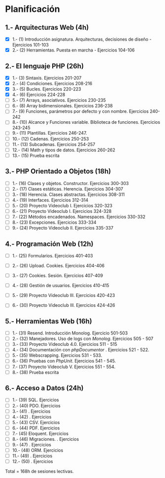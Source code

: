 # Planificación

## 1.- Arquitecturas Web (4h)

- [X] 1.- (1) Introducción asignatura. Arquitecturas, decisiones de diseño - Ejercicios 101-103
- [X] 2.- (2) Herramientas. Puesta en marcha - Ejercicios 104-106

## 2.- El lenguaje PHP (26h)

- [X] 1.- (3) Sintaxis. Ejercicios 201-207
- [X] 2.- (4) Condiciones. Ejercicios 208-216
- [X] 3.- (5) Bucles. Ejercicios 220-223
- [X] 4.- (6) Ejercicios 224-228
- [ ] 5.- (7) Arrays, asociativos. Ejercicios 230-235
- [ ] 6.- (8) Array bidimensionales. Ejercicios 236-238
- [ ] 7.- (9) Funciones, parámetros por defecto y con nombre. Ejercicios 240-242
- [ ] 8.- (10) Alcance y Funciones variable. Biblioteca de funciones. Ejercicios 243-245
- [ ] 9.- (11) Plantillas. Ejercicios 246-247.
- [ ] 10.- (12) Cadenas. Ejercicios 250-253
- [ ] 11.- (13) Subcadenas. Ejercicios 254-257
- [ ] 12.- (14) Math y tipos de datos. Ejercicios 260-262
- [ ] 13.- (15) Prueba escrita

## 3.- PHP Orientado a Objetos (18h)

- [ ] 1.- (16) Clases y objetos. Constructor. Ejercicios 300-303
- [ ] 2.- (17) Clases estáticas. Herencia. Ejercicios 304-307
- [ ] 3.- (18) Herencia. Clases abstractas. Ejercicios 308-311
- [ ] 4.- (19) Interfaces. Ejercicios 312-314
- [ ] 5.- (20) Proyecto Videoclub I. Ejercicios 320-323
- [ ] 6.- (21) Proyecto Videoclub I. Ejercicios 324-328
- [ ] 7.- (22) Métodos encadenados. Namespaces. Ejercicios 330-332
- [ ] 8.- (23) Excepciones. Ejercicios 333-334
- [ ] 9.- (24) Proyecto Videoclub II. Ejercicios 335-337

## 4.- Programación Web (12h)

- [ ] 1.- (25) Formularios. Ejercicios 401-403
- [ ] 2.- (26) Upload. Cookies. Ejercicios 404-406
- [ ] 3.- (27) Cookies. Sesión. Ejercicios 407-409
- [ ] 4.- (28) Gestión de usuarios. Ejercicios 410-415
- [ ] 5.- (29) Proyecto Videoclub III. Ejercicios 420-423
- [ ] 6.- (30) Proyecto Videoclub III. Ejercicios 424-426


## 5.- Herramientas Web (16h)

- [ ] 1.- (31) Resend. Introducción Monolog. Ejercicio 501-503
- [ ] 2.- (32) Manejadores. Uso de logs con *Monolog*. Ejercicios 505 - 507
- [ ] 3.- (33) Proyecto Videoclub 4.0. Ejercicios 511 - 515
- [ ] 4.- (34) Documentación con *phpDocumentor* . Ejercicios 521 - 522.
- [ ] 5.- (35) Webscrapping. Ejercicios 531 - 533.
- [ ] 6.- (36) Pruebas con *PhpUnit*. Ejercicios 541 - 545.
- [ ] 7.- (37) Proyecto Videoclub V. Ejercicios 551 - 554.
- [ ] 8.- (38) Prueba escrita

## 6.- Acceso a Datos (24h)

- [ ] 1.- (39) SQL. Ejercicios
- [ ] 2.- (40) PDO. Ejercicios 
- [ ] 3.- (41) . Ejercicios 
- [ ] 4.- (42) . Ejercicios 
- [ ] 5.- (43) CSV. Ejercicios 
- [ ] 6.- (44) PDF. Ejercicios 
- [ ] 7.- (45) Eloquent. Ejercicios 
- [ ] 8.- (46) Migraciones. . Ejercicios 
- [ ] 9.- (47) . Ejercicios 
- [ ] 10.- (48) ORM. Ejercicios 
- [ ] 11.- (49) . Ejercicios 
- [ ] 12.- (50) . Ejercicios 

<!--
## 7.- Frameworks PHP (32h)

- [ ] 1.- (51) Introducción a Laravel -
- [ ] 2.- (52) Rutas
- [ ] 3.- (53) Plantillas
- [ ] 4.- (54) Controladores
- [ ] 5.- (55) Migraciones & Eloquent - 
- [ ] 6.- (56) 
- [ ] 7.- (57) 
- [ ] 8.- (58) 
- [ ] 9.- (59) 
- [ ] 10.- (60) 
- [ ] 11.- (61) 
- [ ] 12.- (62) 
- [ ] 13.- (63) Ejercicio 801 -
- [ ] 14.- (64) 
- [ ] 15.- (65) 
- [ ] 16.- (66) 

## 8.- Servicios REST (22h)

- [ ] 1.- (67) 
- [ ] 2.- (68) 
- [ ] 3.- (69) 
- [ ] 4.- (70) 
- [ ] 5.- (71) 
- [ ] 6.- (72) 
- [ ] 7.- (73) 
- [ ] 8.- (74) 
- [ ] 9.- (75) 
- [ ] 10.- (76) 
- [ ] 11.- (77) Prueba práctica final 

-->

Total = 168h de sesiones lectivas.
